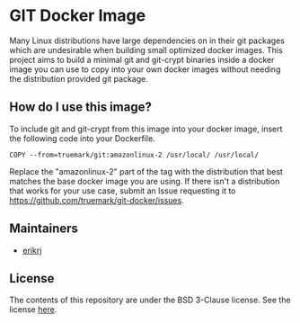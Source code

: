 # GIT Docker Image

Many Linux distributions have large dependencies on in their git packages which
are undesirable when building small optimized docker images. This project
aims to build a minimal git and git-crypt binaries inside a docker image you
can use to copy into your own docker images without needing the distribution
provided git package.

## How do I use this image?

To include git and git-crypt from this image into your docker image, insert
the following code into your Dockerfile.

```
COPY --from=truemark/git:amazonlinux-2 /usr/local/ /usr/local/
```

Replace the "amazonlinux-2" part of the tag with the distribution that best
matches the base docker image you are using. If there isn't a distribution
that works for your use case, submit an Issue requesting it to
https://github.com/truemark/git-docker/issues.

## Maintainers

 - [erikrj](https://github.com/erikrj)

## License

The contents of this repository are under the BSD 3-Clause license. See the
license [here](https://github.com/truemark/git-docker/blob/main/LICENSE.txt).


